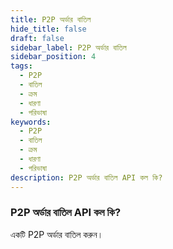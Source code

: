 ```yaml
---
title: P2P অর্ডার বাতিল
hide_title: false
draft: false
sidebar_label: P2P অর্ডার বাতিল
sidebar_position: 4
tags:
  - P2P
  - বাতিল
  - ক্রম
  - ধারণা
  - পরিভাষা
keywords:
  - P2P
  - বাতিল
  - ক্রম
  - ধারণা
  - পরিভাষা
description: P2P অর্ডার বাতিল API কল কি?
---
```


### P2P অর্ডার বাতিল API কল কি?

একটি P2P অর্ডার বাতিল করুন।
